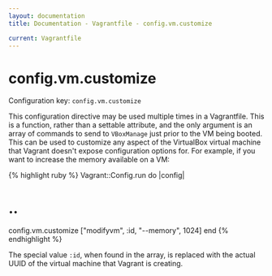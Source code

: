 ```yaml
---
layout: documentation
title: Documentation - Vagrantfile - config.vm.customize

current: Vagrantfile
---
```

# config.vm.customize

Configuration key: `config.vm.customize`

This configuration directive may be used multiple times in a Vagrantfile.
This is a function, rather than a settable attribute, and the only argument
is an array of commands to send to `VBoxManage` just prior to the VM being
booted. This can be used to customize any aspect of the VirtualBox virtual
machine that Vagrant doesn't expose configuration options for. For example,
if you want to increase the memory available on a VM:

{% highlight ruby %}
Vagrant::Config.run do |config|
  # ..
  config.vm.customize ["modifyvm", :id, "--memory", 1024]
end
{% endhighlight %}

The special value `:id`, when found in the array, is replaced with the
actual UUID of the virtual machine that Vagrant is creating.
